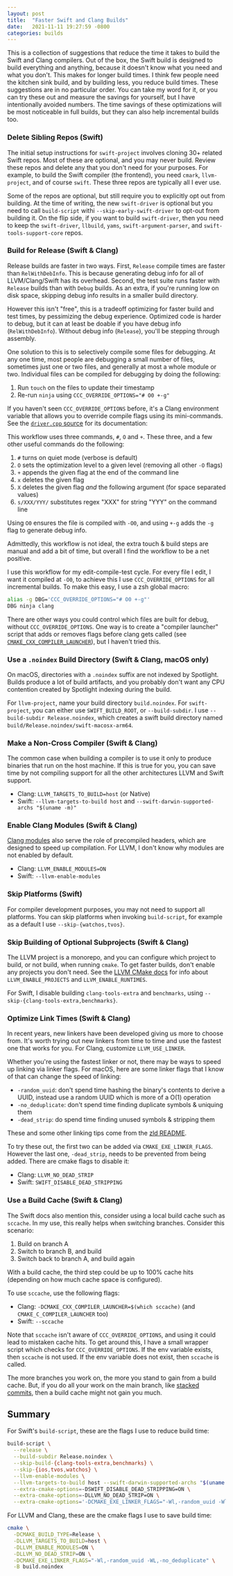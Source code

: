 ```yaml
---
layout: post
title:  "Faster Swift and Clang Builds"
date:   2021-11-11 19:27:59 -0800
categories: builds
---
```


This is a collection of suggestions that reduce the time it takes to build the Swift and Clang compilers. Out of the box, the Swift build is designed to build everything and anything, because it doesn't know what you need and what you don't. This makes for longer build times. I think few people need the kitchen sink build, and by building less, you reduce build times. These suggestions are in no particular order. You can take my word for it, or you can try these out and measure the savings for yourself, but I have intentionally avoided numbers. The time savings of these optimizations will be most noticeable in full builds, but they can also help incremental builds too.

### Delete Sibling Repos (Swift)

The initial setup instructions for `swift-project` involves cloning 30+ related Swift repos. Most of these are optional, and you may never build. Review these repos and delete any that you don't need for your purposes. For example, to build the Swift compiler (the frontend), you need `cmark`, `llvm-project`, and of course `swift`. These three repos are typically all I ever use.

Some of the repos are optional, but still require you to explicitly opt out from building. At the time of writing, the new `swift-driver` is optional but you need to call `build-script` withi `--skip-early-swift-driver` to opt-out from building it. On the flip side, if you want to build `swift-driver`, then you need to keep the `swift-driver`, `llbuild`, `yams`, `swift-argument-parser`, and `swift-tools-support-core` repos.

### Build for Release (Swift & Clang)

Release builds are faster in two ways. First, `Release` compile times are faster than `RelWithDebInfo`. This is because generating debug info for all of LLVM/Clang/Swift has its overhead. Second, the test suite runs faster with `Release` builds than with `Debug` builds. As an extra, if you're running low on disk space, skipping debug info results in a smaller build directory.

However this isn't "free", this is a tradeoff optimizing for faster build and test times, by pessimizing the debug experience. Optimized code is harder to debug, but it can at least be doable if you have debug info (`RelWithDebInfo`). Without debug info (`Release`), you'll be stepping through assembly.

One solution to this is to selectively compile some files for debugging. At any one time, most people are debugging a small number of files, sometimes just one or two files, and generally at most a whole module or two. Individual files can be compiled for debugging by doing the following:

1. Run `touch` on the files to update their timestamp
2. Re-run `ninja` using `CCC_OVERRIDE_OPTIONS="# O0 +-g"`

If you haven't seen `CCC_OVERRIDE_OPTIONS` before, it's a Clang environment variable that allows you to override compile flags using its mini-commands. See the [`driver.cpp` source](https://github.com/llvm/llvm-project/blob/93a1fc2e18b452216be70f534da42f7702adbe1d/clang/tools/driver/driver.cpp#L79-L105) for its documentation:

This workflow uses three commands, `#`, `O` and `+`. These three, and a few other useful commands do the following:

1. `#` turns on quiet mode (verbose is default)
2. `O` sets the optimization level to a given level (removing all other `-O` flags)
3. `+` appends the given flag at the end of the command line
4. `x` deletes the given flag
5. `X` deletes the given flag _and_ the following argument (for space separated values)
6. `s/XXX/YYY/` substitutes regex "XXX" for string "YYY" on the command line

Using `O0` ensures the file is compiled with `-O0`, and using `+-g` adds the `-g` flag to generate debug info.

Admittedly, this workflow is not ideal, the extra touch & build steps are manual and add a bit of time, but overall I find the workflow to be a net positive.

I use this workflow for my edit-compile-test cycle. For every file I edit, I want it compiled at `-O0`, to achieve this I use `CCC_OVERRIDE_OPTIONS` for all incremental builds. To make this easy, I use a zsh global macro:

```sh
alias -g DBG='CCC_OVERRIDE_OPTIONS="# O0 +-g"'
DBG ninja clang
```

There are other ways you could control which files are built for debug, without `CCC_OVERRIDE_OPTIONS`. One way is to create a "compiler launcher" script that adds or removes flags before clang gets called (see [`CMAKE_CXX_COMPILER_LAUNCHER`](https://cmake.org/cmake/help/latest/variable/CMAKE_LANG_COMPILER_LAUNCHER.html#variable:CMAKE_%3CLANG%3E_COMPILER_LAUNCHER)), but I haven't tried this.

### Use a `.noindex` Build Directory (Swift & Clang, macOS only)

On macOS, directories with a `.noindex` suffix are not indexed by Spotlight. Builds produce a lot of build artifacts, and you probably don't want any CPU contention created by Spotlight indexing during the build.

For `llvm-project`, name your build directory `build.noindex`. For `swift-project`, you can either use `SWIFT_BUILD_ROOT`, or `--build-subdir`. I use `--build-subdir Release.noindex`, which creates a swift build directory named `build/Release.noindex/swift-macosx-arm64`.

### Make a Non-Cross Compiler (Swift & Clang)

The common case when building a compiler is to use it only to produce binaries that run on the host machine. If this is true for you, you can save time by not compiling support for all the other architectures LLVM and Swift support.

* Clang: `LLVM_TARGETS_TO_BUILD=host` (or Native)
* Swift: `--llvm-targets-to-build host` and `--swift-darwin-supported-archs "$(uname -m)"`

### Enable Clang Modules (Swift & Clang)

[Clang modules](https://clang.llvm.org/docs/Modules.html) also serve the role of precompiled headers, which are designed to speed up compilation. For LLVM, I don't know why modules are not enabled by default.

* Clang: `LLVM_ENABLE_MODULES=ON`
* Swift: `--llvm-enable-modules`

### Skip Platforms (Swift)

For compiler development purposes, you may not need to support all platforms. You can skip platforms when invoking `build-script`, for example as a default I use `--skip-{watchos,tvos}`.

### Skip Building of Optional Subprojects (Swift & Clang)

The LLVM project is a monorepo, and you can configure which project to build, or not build, when running `cmake`. To get faster builds, don't enable any projects you don't need. See the [LLVM CMake docs](https://llvm.org/docs/CMake.html) for info about `LLVM_ENABLE_PROJECTS` and `LLVM_ENABLE_RUNTIMES`.

For Swift, I disable building `clang-tools-extra` and `benchmarks`, using `--skip-{clang-tools-extra,benchmarks}`.

### Optimize Link Times (Swift & Clang)

In recent years, new linkers have been developed giving us more to choose from. It's worth trying out new linkers from time to time and use the fastest one that works for you. For Clang, customize `LLVM_USE_LINKER`.

Whether you're using the fastest linker or not, there may be ways to speed up linking via linker flags. For macOS, here are some linker flags that I know of that can change the speed of linking:

* `-random_uuid`: don't spend time hashing the binary's contents to derive a UUID, instead use a random UUID which is more of a O(1) operation
* `-no_deduplicate`: don't spend time finding duplicate symbols & uniquing them
* `-dead_strip`: do spend time finding unused symbols & stripping them

These and some other linking tips come from the [zld README](https://github.com/michaeleisel/zld/blob/741a5bf2b73b15d26221443a5fd789494c042264/README.md#other-things-to-speed-up-linking).

To try these out, the first two can be added via `CMAKE_EXE_LINKER_FLAGS`. However the last one, `-dead_strip`, needs to be prevented from being added. There are cmake flags to disable it:

* Clang: `LLVM_NO_DEAD_STRIP`
* Swift: `SWIFT_DISABLE_DEAD_STRIPPING`

### Use a Build Cache (Swift & Clang)

The Swift docs also mention this, consider using a local build cache such as `sccache`. In my use, this really helps when switching branches. Consider this scenario:

1. Build on branch A
2. Switch to branch B, and build
3. Switch back to branch A, and build again

With a build cache, the third step could be up to 100% cache hits (depending on how much cache space is configured).

To use `sccache`, use the following flags:

* Clang: `-DCMAKE_CXX_COMPILER_LAUNCHER=$(which sccache)` (and `CMAKE_C_COMPILER_LAUNCHER` too)
* Swift: `--sccache`

Note that `sccache` isn't aware of `CCC_OVERRIDE_OPTIONS`, and using it could lead to mistaken cache hits. To get around this, I have a small wrapper script which checks for `CCC_OVERRIDE_OPTIONS`. If the env variable exists, then `sccache` is not used. If the env variable does not exist, then `sccache` is called.

The more branches you work on, the more you stand to gain from a build cache. But, if you do all your work on the main branch, like [stacked commits](https://kastiglione.github.io/git/2020/09/11/git-stacked-commits.html), then a build cache might not gain you much.

## Summary

For Swift's `build-script`, these are the flags I use to reduce build time:

```sh
build-script \
  --release \
  --build-subdir Release.noindex \
  --skip-build-{clang-tools-extra,benchmarks} \
  --skip-{ios,tvos,watchos} \
  --llvm-enable-modules \
  --llvm-targets-to-build host --swift-darwin-supported-archs "$(uname -m)" \
  --extra-cmake-options=-DSWIFT_DISABLE_DEAD_STRIPPING=ON \
  --extra-cmake-options=-DLLVM_NO_DEAD_STRIP=ON \
  --extra-cmake-options='-DCMAKE_EXE_LINKER_FLAGS="-Wl,-random_uuid -Wl,-no_deduplicate"'
```

For LLVM and Clang, these are the cmake flags I use to save build time:

```sh
cmake \
  -DCMAKE_BUILD_TYPE=Release \
  -DLLVM_TARGETS_TO_BUILD=host \
  -DLLVM_ENABLE_MODULES=ON \
  -DLLVM_NO_DEAD_STRIP=ON \
  -DCMAKE_EXE_LINKER_FLAGS="-Wl,-random_uuid -WL,-no_deduplicate" \
  -B build.noindex
```
